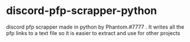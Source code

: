 # discord-pfp-scrapper-python
discord pfp scrapper made in python by Phantom.#7777 . It writes all the pfp links to a text file so it is easier to extract and use for other projects

